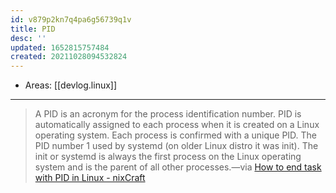 ```yaml
---
id: v879p2kn7q4pa6g56739q1v
title: PID
desc: ''
updated: 1652815757484
created: 20211028094532824
---
```


- Areas: [[devlog.linux]]

---

> A PID is an acronym for the process identification number. PID is automatically assigned to each process when it is created on a Linux operating system. Each process is confirmed with a unique PID. The PID number 1 used by systemd (on older Linux distro it was init). The init or systemd is always the first process on the Linux operating system and is the parent of all other processes.—via [How to end task with PID in Linux - nixCraft](https://www.cyberciti.biz/faq/how-to-end-task-with-pid-in-linux/)
